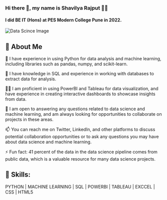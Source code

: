 ### Hi there 👋, my name is Shavilya Rajput 👨‍💻
#### I did  BE IT (Hons) at PES Modern College Pune in 2022. 
<img src="https://www.kdnuggets.com/wp-content/uploads/data-word-cloud.jpg" alt="Data Scince Image">

## 🚀 About Me
🚀 I have experience in using Python for data analysis and machine learning, including libraries such as pandas, numpy, and scikit-learn.

🌱 I have knowledge in SQL and experience in working with databases to extract data for analysis.

👨‍💻 I am proficient in using PowerBI and Tableau for data visualization, and have experience in creating interactive dashboards to showcase insights from data.

💬 I am open to answering any questions related to data science and machine learning, and am always looking for opportunities to collaborate on projects in these areas.

📫 You can reach me on Twitter, LinkedIn, and other platforms to discuss potential collaboration opportunities or to ask any questions you may have about data science and machine learning.

⚡ Fun fact: 41 percent of the data in the data science pipeline comes from public data, which is a valuable resource for many data science projects.
<br>

## 🤹 Skills: 
PYTHON | MACHINE LEARNING | SQL | POWERBI | TABLEAU | EXCCEL | CSS | HTML5




